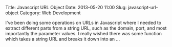 Title: Javascript URL Object
Date: 2013-05-20 11:00
Slug: javascript-url-object
Category: Web Development 

I've been doing some operations on URLs in Javascript where I needed to
extract different parts from a string URL, such as the domain, port, and
most importantly the parameter values. I really wished there was some
function which takes a string URL and breaks it down into an ...

</p>

